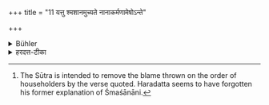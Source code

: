 +++
title = "11 यत्तु श्मशानमुच्यते नानाकर्मणामेषोऽन्ते"

+++

<details><summary>Bühler</summary>

11. But by the term burial-ground (in the text above given) it is intended to ordain the last rites for those who have performed many sacrifices, (and not to mean that dead householders become demons and haunt burial-grounds.) [^5] 


[^5]:  The Sūtra is intended to remove the blame thrown on the order of householders by the verse quoted. Haradatta seems to have forgotten his former explanation of Śmaśānāni.
</details>

<details><summary>हरदत्त-टीका</summary>

## सूत्रम्
यत्तु श्मशानमुच्यते नानाकर्मणामेषोऽन्ते पुरुषसंस्कारो विधीयते ॥ १० ॥  
### प्रस्तावः
श्मशानानि भेजिर इति निन्दां परिहरति—  
### टिप्पनी
यत्तु गृहस्थानां श्मशान श्रूयते स एष नानाकर्मणामग्निहोत्रादीनामन्ते पितृमेधाख्यः पुरुषसंस्कारो विधीयते । न तु पिशाचा भूत्वा श्मशानमेव सेवन्त इति ॥ १०॥
</details>
